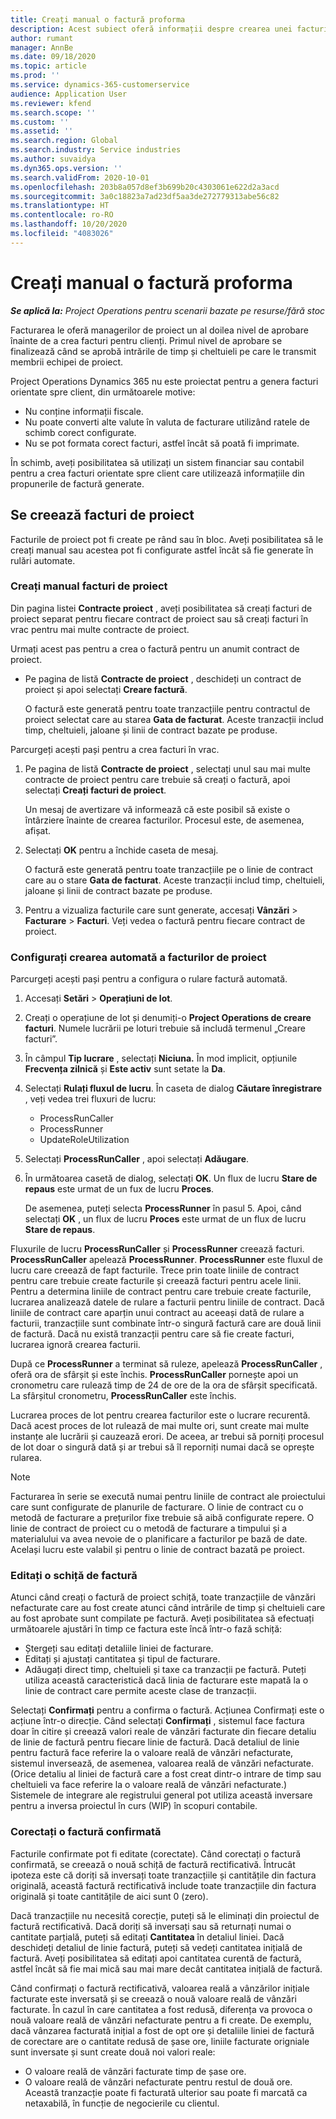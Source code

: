 ```yaml
---
title: Creați manual o factură proforma
description: Acest subiect oferă informații despre crearea unei facturi proforma.
author: rumant
manager: AnnBe
ms.date: 09/18/2020
ms.topic: article
ms.prod: ''
ms.service: dynamics-365-customerservice
audience: Application User
ms.reviewer: kfend
ms.search.scope: ''
ms.custom: ''
ms.assetid: ''
ms.search.region: Global
ms.search.industry: Service industries
ms.author: suvaidya
ms.dyn365.ops.version: ''
ms.search.validFrom: 2020-10-01
ms.openlocfilehash: 203b8a057d8ef3b699b20c4303061e622d2a3acd
ms.sourcegitcommit: 3a0c18823a7ad23df5aa3de272779313abe56c82
ms.translationtype: HT
ms.contentlocale: ro-RO
ms.lasthandoff: 10/20/2020
ms.locfileid: "4083026"
---
```

# <a name="create-a-manual-proforma-invoice"></a>Creați manual o factură proforma

_**Se aplică la:** Project Operations pentru scenarii bazate pe resurse/fără stoc_

Facturarea le oferă managerilor de proiect un al doilea nivel de aprobare înainte de a crea facturi pentru clienți. Primul nivel de aprobare se finalizează când se aprobă intrările de timp și cheltuieli pe care le transmit membrii echipei de proiect.

Project Operations Dynamics 365 nu este proiectat pentru a genera facturi orientate spre client, din următoarele motive:

- Nu conține informații fiscale.
- Nu poate converti alte valute în valuta de facturare utilizând ratele de schimb corect configurate.
- Nu se pot formata corect facturi, astfel încât să poată fi imprimate.

În schimb, aveți posibilitatea să utilizați un sistem financiar sau contabil pentru a crea facturi orientate spre client care utilizează informațiile din propunerile de factură generate.

## <a name="creating-project-invoices"></a>Se creează facturi de proiect

Facturile de proiect pot fi create pe rând sau în bloc. Aveți posibilitatea să le creați manual sau acestea pot fi configurate astfel încât să fie generate în rulări automate.

### <a name="manually-create-project-invoices"></a>Creați manual facturi de proiect 

Din pagina listei **Contracte proiect** , aveți posibilitatea să creați facturi de proiect separat pentru fiecare contract de proiect sau să creați facturi în vrac pentru mai multe contracte de proiect.

Urmați acest pas pentru a crea o factură pentru un anumit contract de proiect.

- Pe pagina de listă **Contracte de proiect** , deschideți un contract de proiect și apoi selectați **Creare factură**.

    O factură este generată pentru toate tranzacțiile pentru contractul de proiect selectat care au starea **Gata de facturat**. Aceste tranzacții includ timp, cheltuieli, jaloane și linii de contract bazate pe produse.

Parcurgeți acești pași pentru a crea facturi în vrac.

1. Pe pagina de listă **Contracte de proiect** , selectați unul sau mai multe contracte de proiect pentru care trebuie să creați o factură, apoi selectați **Creați facturi de proiect**.

    Un mesaj de avertizare vă informează că este posibil să existe o întârziere înainte de crearea facturilor. Procesul este, de asemenea, afișat.

2. Selectați **OK** pentru a închide caseta de mesaj.

    O factură este generată pentru toate tranzacțiile pe o linie de contract care au o stare **Gata de facturat**. Aceste tranzacții includ timp, cheltuieli, jaloane și linii de contract bazate pe produse.

3. Pentru a vizualiza facturile care sunt generate, accesați **Vânzări** \> **Facturare** \> **Facturi**. Veți vedea o factură pentru fiecare contract de proiect.

### <a name="set-up-automated-creation-of-project-invoices"></a>Configurați crearea automată a facturilor de proiect 

Parcurgeți acești pași pentru a configura o rulare factură automată.

1. Accesați **Setări** \> **Operațiuni de lot**.
2. Creați o operațiune de lot și denumiți-o **Project Operations de creare facturi**. Numele lucrării pe loturi trebuie să includă termenul „Creare facturi”.
3. În câmpul **Tip lucrare** , selectați **Niciuna.** În mod implicit, opțiunile **Frecvența zilnică** și **Este activ** sunt setate la **Da**.
4. Selectați **Rulați fluxul de lucru**. În caseta de dialog **Căutare înregistrare** , veți vedea trei fluxuri de lucru:

    - ProcessRunCaller
    - ProcessRunner
    - UpdateRoleUtilization

5. Selectați **ProcessRunCaller** , apoi selectați **Adăugare**.
6. În următoarea casetă de dialog, selectați **OK**. Un flux de lucru **Stare de repaus** este urmat de un fux de lucru **Proces**.

    De asemenea, puteți selecta **ProcessRunner** în pasul 5. Apoi, când selectați **OK** , un flux de lucru **Proces** este urmat de un flux de lucru **Stare de repaus**.

Fluxurile de lucru **ProcessRunCaller** și **ProcessRunner** creează facturi. **ProcessRunCaller** apelează **ProcessRunner**. **ProcessRunner** este fluxul de lucru care creează de fapt facturile. Trece prin toate liniile de contract pentru care trebuie create facturile și creează facturi pentru acele linii. Pentru a determina liniile de contract pentru care trebuie create facturile, lucrarea analizează datele de rulare a facturii pentru liniile de contract. Dacă liniile de contract care aparțin unui contract au aceeași dată de rulare a facturii, tranzacțiile sunt combinate într-o singură factură care are două linii de factură. Dacă nu există tranzacții pentru care să fie create facturi, lucrarea ignoră crearea facturii.

După ce **ProcessRunner** a terminat să ruleze, apelează **ProcessRunCaller** , oferă ora de sfârșit și este închis. **ProcessRunCaller** pornește apoi un cronometru care rulează timp de 24 de ore de la ora de sfârșit specificată. La sfârșitul cronometru, **ProcessRunCaller** este închis.

Lucrarea proces de lot pentru crearea facturilor este o lucrare recurentă. Dacă acest proces de lot rulează de mai multe ori, sunt create mai multe instanțe ale lucrării și cauzează erori. De aceea, ar trebui să porniți procesul de lot doar o singură dată și ar trebui să îl reporniți numai dacă se oprește rularea.

> [!NOTE]
> Facturarea în serie se execută numai pentru liniile de contract ale proiectului care sunt configurate de planurile de facturare. O linie de contract cu o metodă de facturare a prețurilor fixe trebuie să aibă configurate repere. O linie de contract de proiect cu o metodă de facturare a timpului și a materialului va avea nevoie de o planificare a facturilor pe bază de date. Același lucru este valabil și pentru o linie de contract bazată pe proiect.      
 
### <a name="edit-a-draft-invoice"></a>Editați o schiță de factură

Atunci când creați o factură de proiect schiță, toate tranzacțiile de vânzări nefacturate care au fost create atunci când intrările de timp și cheltuieli care au fost aprobate sunt compilate pe factură. Aveți posibilitatea să efectuați următoarele ajustări în timp ce factura este încă într-o fază schiță:

- Ștergeți sau editați detaliile liniei de facturare.
- Editați și ajustați cantitatea și tipul de facturare.
- Adăugați direct timp, cheltuieli și taxe ca tranzacții pe factură. Puteți utiliza această caracteristică dacă linia de facturare este mapată la o linie de contract care permite aceste clase de tranzacții.

Selectați **Confirmați** pentru a confirma o factură. Acțiunea Confirmați este o acțiune într-o direcție. Când selectați **Confirmați** , sistemul face factura doar în citire și creează valori reale de vânzări facturate din fiecare detaliu de linie de factură pentru fiecare linie de factură. Dacă detaliul de linie pentru factură face referire la o valoare reală de vânzări nefacturate, sistemul inversează, de asemenea, valoarea reală de vânzări nefacturate. (Orice detaliu al liniei de factură care a fost creat dintr-o intrare de timp sau cheltuieli va face referire la o valoare reală de vânzări nefacturate.) Sistemele de integrare ale registrului general pot utiliza această inversare pentru a inversa proiectul în curs (WIP) în scopuri contabile.

### <a name="correct-a-confirmed-invoice"></a>Corectați o factură confirmată

Facturile confirmate pot fi editate (corectate). Când corectați o factură confirmată, se creează o nouă schiță de factură rectificativă. Întrucât ipoteza este că doriți să inversați toate tranzacțiile și cantitățile din factura originală, această factură rectificativă include toate tranzacțiile din factura originală și toate cantitățile de aici sunt 0 (zero).

Dacă tranzacțiile nu necesită corecție, puteți să le eliminați din proiectul de factură rectificativă. Dacă doriți să inversați sau să returnați numai o cantitate parțială, puteți să editați **Cantitatea** în detaliul liniei. Dacă deschideți detaliul de linie factură, puteți să vedeți cantitatea inițială de factură. Aveți posibilitatea să editați apoi cantitatea curentă de factură, astfel încât să fie mai mică sau mai mare decât cantitatea inițială de factură.

Când confirmați o factură rectificativă, valoarea reală a vânzărilor inițiale facturate este inversată și se creează o nouă valoare reală de vânzări facturate. În cazul în care cantitatea a fost redusă, diferența va provoca o nouă valoare reală de vânzări nefacturate pentru a fi create. De exemplu, dacă vânzarea facturată inițial a fost de opt ore și detaliile liniei de factură de corectare are o cantitate redusă de șase ore, liniile facturate origniale sunt inversate și sunt create două noi valori reale:

- O valoare reală de vânzări facturate timp de șase ore.
- O valoare reală de vânzări nefacturate pentru restul de două ore. Această tranzacție poate fi facturată ulterior sau poate fi marcată ca netaxabilă, în funcție de negocierile cu clientul.
